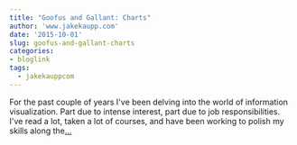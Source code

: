 ```yaml
---
title: "Goofus and Gallant: Charts"
author: 'www.jakekaupp.com'
date: '2015-10-01'
slug: goofus-and-gallant-charts
categories:
- bloglink
tags:
  - jakekauppcom
---
```


For the past couple of years I've been delving into the world of information visualization. Part due to intense interest, part due to job responsibilities. I've read a lot, taken a lot of courses, and have been working to polish my skills along the[... <i class="fas fa-external-link-alt"></i>](http://www.jakekaupp.com/post/content/post/2015-10-01-goofus-and-gallant-charts/)

